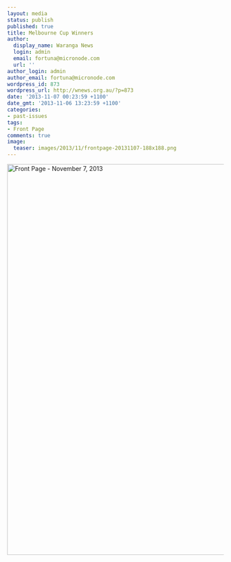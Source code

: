 ```yaml
---
layout: media
status: publish
published: true
title: Melbourne Cup Winners
author:
  display_name: Waranga News
  login: admin
  email: fortuna@micronode.com
  url: ''
author_login: admin
author_email: fortuna@micronode.com
wordpress_id: 873
wordpress_url: http://wnews.org.au/?p=873
date: '2013-11-07 00:23:59 +1100'
date_gmt: '2013-11-06 13:23:59 +1100'
categories:
- past-issues
tags:
- Front Page
comments: true
image:
  teaser: images/2013/11/frontpage-20131107-188x188.png
---
```


<a href="{{ site.url }}/images/2013/11/frontpage-20131107.pdf"><img class="alignnone size-full wp-image-868" alt="Front Page - November 7, 2013" src="{{ site.url }}/images/2013/11/frontpage-20131107.png" width="624" height="907" /></a>

